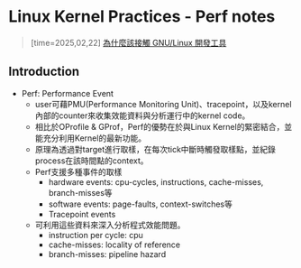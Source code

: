 # Linux Kernel Practices - Perf notes
> [time=2025,02,22]
> [為什麼該接觸 GNU/Linux 開發工具](https://hackmd.io/@sysprog/gnu-linux-dev/https%3A%2F%2Fhackmd.io%2F%40sysprog%2Flinux-perf)

## Introduction
* Perf: Performance Event
    * user可藉PMU(Performance Monitoring Unit)、tracepoint，以及kernel內部的counter來收集效能資料與分析運行中的kernel code。
    * 相比於OProfile & GProf，Perf的優勢在於與Linux Kernel的緊密結合，並能充分利用Kernel的最新功能。
    * 原理為透過對target進行取樣，在每次tick中斷時觸發取樣點，並紀錄process在該時間點的context。
    * Perf支援多種事件的取樣
        * hardware events: cpu-cycles, instructions, cache-misses, branch-misses等
        * software events: page-faults, context-switches等
        * Tracepoint events
    * 可利用這些資料來深入分析程式效能問題。
        * instruction per cycle: cpu
        * cache-misses: locality of reference
        * branch-misses: pipeline hazard